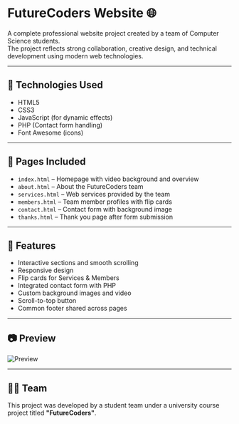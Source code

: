 # FutureCoders Website 🌐

A complete professional website project created by a team of Computer Science students.  
The project reflects strong collaboration, creative design, and technical development using modern web technologies.

---

## 🔧 Technologies Used
- HTML5  
- CSS3  
- JavaScript (for dynamic effects)
- PHP (Contact form handling)
- Font Awesome (icons)

---

## 📄 Pages Included
- `index.html` – Homepage with video background and overview
- `about.html` – About the FutureCoders team
- `services.html` – Web services provided by the team
- `members.html` – Team member profiles with flip cards
- `contact.html` – Contact form with background image
- `thanks.html` – Thank you page after form submission

---

## 🎨 Features
- Interactive sections and smooth scrolling  
- Responsive design  
- Flip cards for Services & Members  
- Integrated contact form with PHP  
- Custom background images and video  
- Scroll-to-top button  
- Common footer shared across pages

---

## 📷 Preview  
![Preview](images/logo.png)

---

## 👩‍💻 Team
This project was developed by a student team under a university course project titled **"FutureCoders"**.


